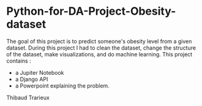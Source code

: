 # Python-for-DA-Project-Obesity-dataset

The goal of this project is to predict someone's obesity level from a given dataset.
During this project I had to clean the dataset, change the structure of the dataset, make visualizations, and do machine learning.
This project contains :
- a Jupiter Notebook 
- a Django API
- a Powerpoint explaining the problem.

Thibaud Trarieux
